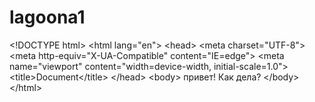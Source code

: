 # lagoona1
&lt;!DOCTYPE html> &lt;html lang="en"> &lt;head>     &lt;meta charset="UTF-8">     &lt;meta http-equiv="X-UA-Compatible" content="IE=edge">     &lt;meta name="viewport" content="width=device-width, initial-scale=1.0">     &lt;title>Document&lt;/title> &lt;/head> &lt;body>     привет! Как дела? &lt;/body> &lt;/html>
